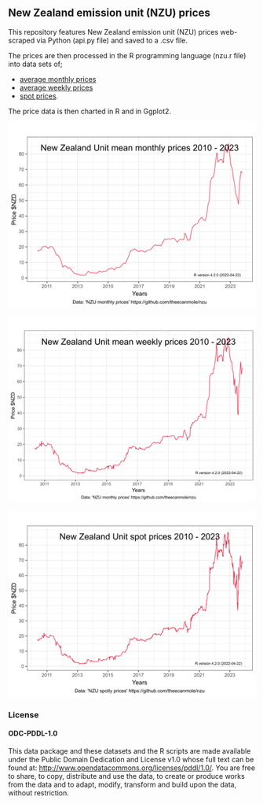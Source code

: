 ## New Zealand emission unit (NZU) prices

This repository features New Zealand emission unit (NZU) prices web-scraped via Python (api.py file) and saved to a .csv file.

The prices are then processed in the R programming language (nzu.r file) into data sets of;

* [average monthly prices](https://github.com/theecanmole/NZ-emission-unit-prices/blob/main/nzu-month-price.csv) 
* [average weekly prices](https://github.com/theecanmole/NZ-emission-unit-prices/blob/main/weeklymeanprice.csv) 
* [spot prices](https://github.com/theecanmole/nz-emission-unit-prices/blob/main/nzu-final-prices-data.csv).

The price data is then charted in  R and in Ggplot2.

![](NZU-monthprice-720by540-ggplot-theme-bw.svg)

![](NZU-weeklyprice-720by540-ggplot-theme-bw.svg)

![](NZU-spotprice-720by540-ggplot-theme-bw.svg)

### License

#### ODC-PDDL-1.0

This data package and these datasets and the R scripts are made available under the Public Domain Dedication and License v1.0 whose full text can be found at: http://www.opendatacommons.org/licenses/pddl/1.0/. You are free to share, to copy, distribute and use the data, to create or produce works from the data and to adapt, modify, transform and build upon the data, without restriction.
